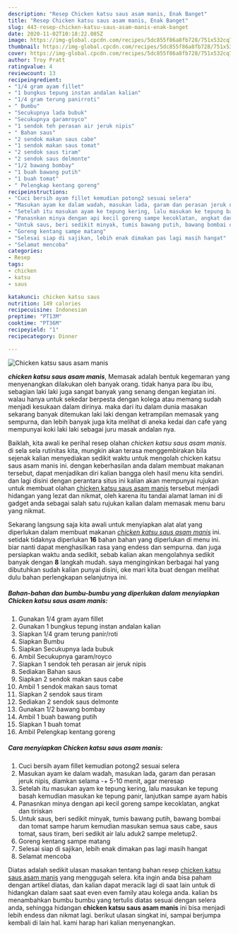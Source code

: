 ```yaml
---
description: "Resep Chicken katsu saus asam manis, Enak Banget"
title: "Resep Chicken katsu saus asam manis, Enak Banget"
slug: 443-resep-chicken-katsu-saus-asam-manis-enak-banget
date: 2020-11-02T10:18:22.085Z
image: https://img-global.cpcdn.com/recipes/5dc855f86a8fb728/751x532cq70/chicken-katsu-saus-asam-manis-foto-resep-utama.jpg
thumbnail: https://img-global.cpcdn.com/recipes/5dc855f86a8fb728/751x532cq70/chicken-katsu-saus-asam-manis-foto-resep-utama.jpg
cover: https://img-global.cpcdn.com/recipes/5dc855f86a8fb728/751x532cq70/chicken-katsu-saus-asam-manis-foto-resep-utama.jpg
author: Troy Pratt
ratingvalue: 4
reviewcount: 13
recipeingredient:
- "1/4 gram ayam fillet"
- "1 bungkus tepung instan andalan kalian"
- "1/4 gram terung panirroti"
- " Bumbu"
- "Secukupnya lada bubuk"
- "Secukupnya garamroyco"
- "1 sendok teh perasan air jeruk nipis"
- " Bahan saus"
- "2 sendok makan saus cabe"
- "1 sendok makan saus tomat"
- "2 sendok saus tiram"
- "2 sendok saus delmonte"
- "1/2 bawang bombay"
- "1 buah bawang putih"
- "1 buah tomat"
- " Pelengkap kentang goreng"
recipeinstructions:
- "Cuci bersih ayam fillet kemudian potong2 sesuai selera"
- "Masukan ayam ke dalam wadah, masukan lada, garam dan perasan jeruk nipis, diamkan selama -+ 5-10 menit, agar meresap"
- "Setelah itu masukan ayam ke tepung kering, lalu masukan ke tepung basah kemudian masukan ke tepung panir, lanjutkan sampe ayam habis"
- "Panasnkan minya dengan api kecil goreng sampe kecoklatan, angkat dan tiriskan"
- "Untuk saus, beri sedikit minyak, tumis bawang putih, bawang bombai dan tomat sampe harum kemudian masukan semua saus cabe, saus tomat, saus tiram, beri sedikit air lalu aduk2 sampe meletup2."
- "Goreng kentang sampe matang"
- "Selesai siap di sajikan, lebih enak dimakan pas lagi masih hangat"
- "Selamat mencoba"
categories:
- Resep
tags:
- chicken
- katsu
- saus

katakunci: chicken katsu saus 
nutrition: 149 calories
recipecuisine: Indonesian
preptime: "PT13M"
cooktime: "PT36M"
recipeyield: "1"
recipecategory: Dinner

---
```



![Chicken katsu saus asam manis](https://img-global.cpcdn.com/recipes/5dc855f86a8fb728/751x532cq70/chicken-katsu-saus-asam-manis-foto-resep-utama.jpg)

<b><i>chicken katsu saus asam manis</i></b>, Memasak adalah bentuk kegemaran yang menyenangkan dilakukan oleh banyak orang. tidak hanya para ibu ibu, sebagian laki laki juga sangat banyak yang senang dengan kegiatan ini. walau hanya untuk sekedar berpesta dengan kolega atau memang sudah menjadi kesukaan dalam dirinya. maka dari itu dalam dunia masakan sekarang banyak ditemukan laki laki dengan ketrampilan memasak yang sempurna, dan lebih banyak juga kita melihat di aneka kedai dan cafe yang mempunyai koki laki laki sebagai juru masak andalan nya.



Baiklah, kita awali ke perihal resep olahan <i>chicken katsu saus asam manis</i>. di sela sela rutinitas kita, mungkin akan terasa menggembirakan bila sejenak kalian menyediakan sedikit waktu untuk mengolah chicken katsu saus asam manis ini. dengan keberhasilan anda dalam membuat makanan tersebut, dapat menjadikan diri kalian bangga oleh hasil menu kita sendiri. dan lagi disini dengan perantara situs ini kalian akan mempunyai rujukan untuk membuat olahan <u>chicken katsu saus asam manis</u> tersebut menjadi hidangan yang lezat dan nikmat, oleh karena itu tandai alamat laman ini di gadget anda sebagai salah satu rujukan kalian dalam memasak menu baru yang nikmat.


Sekarang langsung saja kita awali untuk menyiapkan alat alat yang diperlukan dalam membuat makanan <u><i>chicken katsu saus asam manis</i></u> ini. setidak tidaknya diperlukan <b>16</b> bahan bahan yang diperlukan di menu ini. biar nanti dapat menghasilkan rasa yang endess dan sempurna. dan juga persiapkan waktu anda sedikit, sebab kalian akan mengolahnya sedikit banyak dengan <b>8</b> langkah mudah. saya menginginkan berbagai hal yang dibutuhkan sudah kalian punyai disini, oke mari kita buat dengan melihat dulu bahan perlengkapan selanjutnya ini.

<!--inarticleads1-->

##### Bahan-bahan dan bumbu-bumbu yang diperlukan dalam menyiapkan Chicken katsu saus asam manis:

1. Gunakan 1/4 gram ayam fillet
1. Gunakan 1 bungkus tepung instan andalan kalian
1. Siapkan 1/4 gram terung panir/roti
1. Siapkan  Bumbu
1. Siapkan Secukupnya lada bubuk
1. Ambil Secukupnya garam/royco
1. Siapkan 1 sendok teh perasan air jeruk nipis
1. Sediakan  Bahan saus
1. Siapkan 2 sendok makan saus cabe
1. Ambil 1 sendok makan saus tomat
1. Siapkan 2 sendok saus tiram
1. Sediakan 2 sendok saus delmonte
1. Gunakan 1/2 bawang bombay
1. Ambil 1 buah bawang putih
1. Siapkan 1 buah tomat
1. Ambil  Pelengkap kentang goreng




<!--inarticleads2-->

##### Cara menyiapkan Chicken katsu saus asam manis:

1. Cuci bersih ayam fillet kemudian potong2 sesuai selera
1. Masukan ayam ke dalam wadah, masukan lada, garam dan perasan jeruk nipis, diamkan selama -+ 5-10 menit, agar meresap
1. Setelah itu masukan ayam ke tepung kering, lalu masukan ke tepung basah kemudian masukan ke tepung panir, lanjutkan sampe ayam habis
1. Panasnkan minya dengan api kecil goreng sampe kecoklatan, angkat dan tiriskan
1. Untuk saus, beri sedikit minyak, tumis bawang putih, bawang bombai dan tomat sampe harum kemudian masukan semua saus cabe, saus tomat, saus tiram, beri sedikit air lalu aduk2 sampe meletup2.
1. Goreng kentang sampe matang
1. Selesai siap di sajikan, lebih enak dimakan pas lagi masih hangat
1. Selamat mencoba




Diatas adalah sedikit ulasan masakan tentang bahan resep <u>chicken katsu saus asam manis</u> yang menggugah selera. kita ingin anda bisa paham dengan artikel diatas, dan kalian dapat meracik lagi di saat lain untuk di hidangkan dalam saat saat even even family atau kolega anda. kalian bs menambahkan bumbu bumbu yang tertulis diatas sesuai dengan selera anda, sehingga hidangan <b>chicken katsu saus asam manis</b> ini bisa menjadi lebih endess dan nikmat lagi. berikut ulasan singkat ini, sampai berjumpa kembali di lain hal. kami harap hari kalian menyenangkan.
